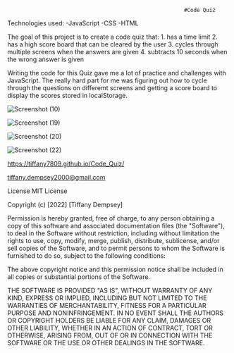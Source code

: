                                                             #Code Quiz 
                                                            
Technologies used:
    -JavaScript
    -CSS
    -HTML

The goal of this project is to create a code quiz that:
    1. has a time limit
    2. has a high score board that can be cleared by the user
    3. cycles through multiple screens when the answers are given
    4. subtracts 10 seconds when the wrong answer is given

Writing the code for this Quiz gave me a lot of practice and challenges with JavaScript. The really hard part for me was figuring out how to cycle through the questions on differemt screens and getting a score board to display the scores stored in localStorage.


![Screenshot (10)](https://user-images.githubusercontent.com/97773921/159149194-a4bc862a-30c4-4a5f-b80a-3e55b628614d.png)

![Screenshot (19)](https://user-images.githubusercontent.com/97773921/163659229-445834f1-c9c8-41ae-a908-eb009b2aa36e.png)

![Screenshot (20)](https://user-images.githubusercontent.com/97773921/163659176-89eb48b3-d29b-4b4c-b845-dd1915a9eb65.png)

![Screenshot (22)](https://user-images.githubusercontent.com/97773921/163659187-a3ade0f5-5607-44b7-b57d-0059641f20f3.png)



https://tiffany7809.github.io/Code_Quiz/

tiffany.dempsey2000@gmail.com


License
MIT License

Copyright (c) [2022] [Tiffany Dempsey]

Permission is hereby granted, free of charge, to any person obtaining a copy of this software and associated documentation files (the "Software"), to deal in the Software without restriction, including without limitation the rights to use, copy, modify, merge, publish, distribute, sublicense, and/or sell copies of the Software, and to permit persons to whom the Software is furnished to do so, subject to the following conditions:

The above copyright notice and this permission notice shall be included in all copies or substantial portions of the Software.

THE SOFTWARE IS PROVIDED "AS IS", WITHOUT WARRANTY OF ANY KIND, EXPRESS OR IMPLIED, INCLUDING BUT NOT LIMITED TO THE WARRANTIES OF MERCHANTABILITY, FITNESS FOR A PARTICULAR PURPOSE AND NONINFRINGEMENT. IN NO EVENT SHALL THE AUTHORS OR COPYRIGHT HOLDERS BE LIABLE FOR ANY CLAIM, DAMAGES OR OTHER LIABILITY, WHETHER IN AN ACTION OF CONTRACT, TORT OR OTHERWISE, ARISING FROM, OUT OF OR IN CONNECTION WITH THE SOFTWARE OR THE USE OR OTHER DEALINGS IN THE SOFTWARE.
